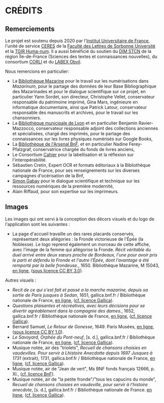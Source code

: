 # CRÉDITS

## Remerciements

Le projet est soutenu depuis 2020 par l'[Institut Universitaire de France](https://www.iufrance.fr/), l'unité de service [CERES](http://ceres-sorbonne-universite.fr/) de la [Faculté des Lettres de Sorbonne Université](https://lettres.sorbonne-universite.fr/) et la [TGIR Huma-num](https://www.huma-num.fr/).
Il a aussi bénéficié du soutien du [DIM STCN](https://www.dim-humanites-numeriques.fr/) de la région Île-de-France (Sciences des textes et connaissances nouvelles), du consortium [CORLI](https://corli.huma-num.fr/) et du [LABEX Obvil](https://obvil.sorbonne-universite.fr/).

Nous remercions en particulier:
- La [Bibliothèque Mazarine](https://www.bibliotheque-mazarine.fr/) pour le travail sur les numérisations dans *Mazarinum*, pour le partage des données de leur Base Bibliographique des Mazarinades et pour le dialogue scientifique sur ce projet, en particulier Yann Sordet, son directeur, Christophe Vellet, conservateur responsable du patrimoine imprimé, Gina Mars, ingénieure en informatique documentaire, ainsi que Patrick Latour, conservateur responsable des manuscrits et archives, pour le travail sur les chansonniers.
- La [Bibliothèque municipale de Lyon](https://www.bm-lyon.fr/) et en particulier Benjamin Ravier-Mazzocco, conservateur responsable adjoint des collections anciennes et spécialisées, chargé des imprimés, pour le partage des connaissances sur les livres physiques numérisés sur Google Books,
- La [Bibliothèque de l'Arsenal BnF](https:/www.bnf.fr/fr/arsenal/), et en particulier Nadine Ferey-Pfalzgraf, conservatrice chargée du fonds de livres anciens,
- Le Consortium [Cahier](https://cahier.hypotheses.org/) pour la labellisation et la réflexion sur l'interopérabilité.
- Sébastien Cretin, Expert OCR et formats éditoriaux à la Bibliothèque nationale de France, pour ses renseignements sur les diverses campagnes d'océrisation de la Bnf,
- [Simon Gabay](https://cv.archives-ouvertes.fr/simon-gabay) pour le dialogue scientifique et technique sur les ressources numériques de la première modernité,
- Alain Riffaud, pour son expertise sur les imprimeurs.

## Images

Les images qui ont servi à la conception des décors visuels et du logo de l'application sont les suivantes :


- La page d'accueil travaille un des rares placards conservés, représentant deux allégories : la Fronde victorieuse de l'Épée (la Noblesse). Le logo reprend également un morceau de cette affiche, avec l'image de la femme qui allégorise la Fronde. *Récit véritable du duel arrivé entre deux sœurs proche de Bordeaux, l'une pour avoir pris le parti et défendu la Fronde et l'autre l'Épée, dont l'avantage a été remporté par la belle frondeuse.*, 1650. Bibliothèque Mazarine, M 15043, [en ligne](https://mazarinum.bibliotheque-mazarine.fr/records/item/3595-recit-veritable-du-duel-arrive-entre-deux-soeurs-proche-de-bordeaux-l-une-pour-avoir-pris-le-party-deffendu-la-fronde-l-autre-l-espee-dont-l-avantage-a-este-remporte-par-la-belle-frondeuse), ([sous licence CC BY 3.0](https://creativecommons.org/licenses/by-nc-nd/3.0/fr/)).

Autres visuels :
- *Recit de ce qui s'est fait et passé a la marche mazarine, depuis sa sortie de Paris jusques à Sedan*, 1651, gallica.bnf.fr / Bibliothèque nationale de France, [en ligne](https://gallica.bnf.fr/ark:/12148/btv1b8404257s), ([cf. licence Gallica](https://gallica.bnf.fr/edit/und/conditions-dutilisation-des-contenus-de-gallica)).
- *Questions plaisantes et récréatives, avec leurs décisions pour se divertir agréablement dans la compagnie des dames.*, 1652, gallica.bnf.fr / Bibliothèque nationale de France, [en ligne](https://gallica.bnf.fr/ark:/12148/bpt6k1332884/f15.item.zoom), ([cf. licence Gallica](https://gallica.bnf.fr/edit/und/conditions-dutilisation-des-contenus-de-gallica)).
- Bernard Samuel, *Le Retour de Gonesse*, 1649. Paris Musées, [en ligne](https://www.parismuseescollections.paris.fr/fr/musee-carnavalet/oeuvres/le-retour-de-gonesse), ([sous licence CC BY 1.0](https://creativecommons.org/publicdomain/zero/1.0/)).
- *Le Savoyard, Orphée du Pont-neuf*, [s. d.], gallica.bnf.fr / Bibliothèque nationale de France, [en ligne](https://gallica.bnf.fr/ark:/12148/btv1b84340768.item), ([cf. licence Gallica](https://gallica.bnf.fr/edit/und/conditions-dutilisation-des-contenus-de-gallica)).
- Musique notée, air des "triolets", *Recueil de chansons choisies en vaudevilles. Pour servir à Lhistoire Anecdotte depuis 1697 Jusques à 1731* (extrait), 1731, gallica.bnf.fr / Bibliothèque nationale de France, [en ligne](https://gallica.bnf.fr/ark:/12148/btv1b10542312d/f52.item.r=vma%20ms%207), ([cf. licence Gallica](https://gallica.bnf.fr/edit/und/conditions-dutilisation-des-contenus-de-gallica)).
- Musique notée, air de "Jean de vert", Ms BNF fonds français 12666, p. XI., ([cf. licence BnF](https://www.bnf.fr/fr/conditions-de-reutilisations-des-donnees-de-la-bnf)).
- Musique notée, air de "la petite fronde"/"tous les capucins du monde", *Recueil de chansons choisies en vaudeville, pour servir à l'histoire anecdote*, [s. d.], gallica.bnf.fr / Bibliothèque nationale de France. [en ligne](https://gallica.bnf.fr/ark:/12148/btv1b10557275w/f9.item.r=chansons%20pour%20servir%20%C3%A0%20l'histoire%20anecdotte), ([cf. licence Gallica](https://gallica.bnf.fr/edit/und/conditions-dutilisation-des-contenus-de-gallica)).


